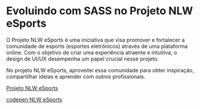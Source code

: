 # Evoluindo com SASS no Projeto NLW eSports

O Projeto NLW eSports é uma iniciativa que visa promover e fortalecer a comunidade de esports (esportes eletrônicos) através de uma plataforma online. Com o objetivo de criar uma experiência atraente e intuitiva, o design de UI/UX desempenha um papel crucial nesse projeto.


No projeto NLW eSports, aproveitei essa comunidade para obter inspiração, compartilhar ideias e aprender com outros profissionais. 


[Projeto NLW eSports](https://www.figma.com/file/H70ubjTSFW1PjtIcEQUKUh/NLW-eSports-(Community)nlw-(Community)?type=design&node-id=6-23&mode=design&t=GV0zc8eSZG7aDtBR-0)


[codepen NLW eSports](https://codepen.io/cardosource/pen/MWzrPVq)

 
